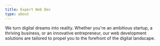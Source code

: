 ```yaml
---
title: Expert Web Dev
type: about
---
```


We turn digital dreams into reality. Whether you're an ambitious startup, a thriving business, or an innovative entrepreneur, our web development solutions are tailored to propel you to the forefront of the digital landscape.